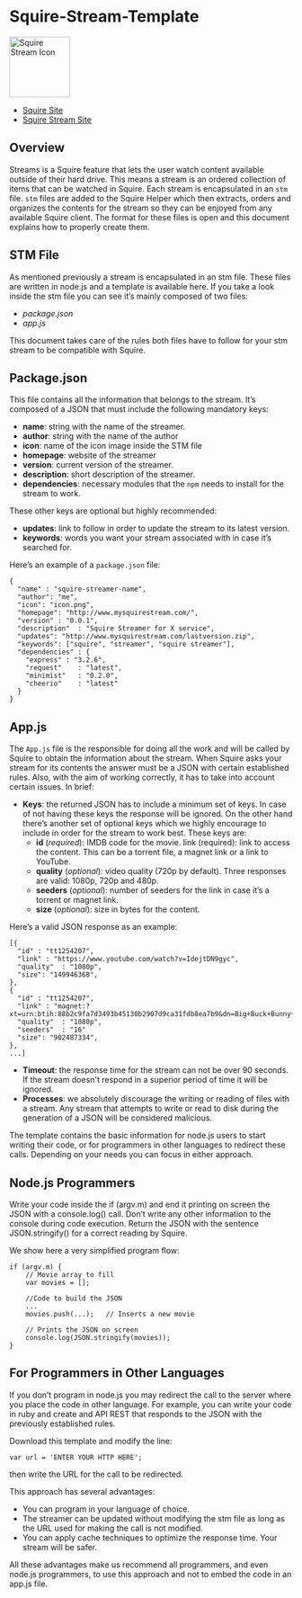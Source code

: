 # Squire-Stream-Template

<img src="https://s3.amazonaws.com/Squire_Contents/sites+resources/github+streamers/stream_icon.png" width="108" height="108" alt="Squire Stream Icon"/>

- [Squire Site](http://www.squireapp.com)
- [Squire Stream Site](http://squireapp.com/streams/)

## Overview
Streams is a Squire feature that lets the user watch content available outside of their hard drive. This means a stream is an ordered collection of items that can be watched in Squire. Each stream is encapsulated in an ```stm``` file. ```stm``` files are added to the Squire Helper which then extracts, orders and organizes the contents for the stream so they can be enjoyed from any available Squire client. The format for these files is open and this document explains how to properly create them.

## STM File
As mentioned previously a stream is encapsulated in an stm file. These files are written in node.js and a template is available here.
If you take a look inside the stm file you can see it’s mainly composed of two files:

- _package.json_
- _app.js_

This document takes care of the rules both files have to follow for your stm stream to be compatible with Squire.

## Package.json
This file contains all the information that belongs to the stream. It’s composed of a JSON that must  include the following mandatory keys:

- **name**: string with the name of the streamer.
- **author**: string with the name of the author
- **icon**: name of the icon image inside the STM file
- **homepage**: website of the streamer
- **version**: current version of the streamer.
- **description**: short description of the streamer.
- **dependencies**: necessary modules that the ```npm``` needs to install for the stream to work.

These other keys are optional but highly recommended:

- **updates**: link to follow in order to update the stream to its latest version.
- **keywords**: words you want your stream associated with in case it’s searched for.

Here’s an example of a ```package.json``` file:

```
{
  "name" : "squire-streamer-name",
  "author": "me",
  "icon": "icon.png",
  "homepage": "http://www.mysquirestream.com/",
  "version" : "0.0.1",
  "description"  : "Squire Streamer for X service",
  "updates": "http://www.mysquirestream.com/lastversion.zip",
  "keywords": ["squire", "streamer", "squire streamer"],
  "dependencies" : {
    "express" : "3.2.6",
    "request"    : "latest",
    "minimist"	 : "0.2.0",
    "cheerio"    : "latest"
  }
}
```

## App.js
The ```App.js``` file is the responsible for doing all the work and will be called by Squire to obtain the information about the stream.
When Squire asks your stream for its contents the answer must be a JSON with certain established rules. Also, with the aim of working correctly, it has to take into account certain issues. In brief:

- **Keys**: the returned JSON has to include a minimum set of keys. In case of not having these keys the response will be ignored. On the other hand there’s another set of optional keys which we highly encourage to include in order for the stream to work best. These keys are:
   - **id** (_required_): IMDB code for the movie.
link (required): link to access the content. This can be a torrent file, a magnet link or a link to YouTube.
   - **quality** (_optional_): video quality (720p by default). Three responses are valid: 1080p, 720p and 480p.
   - **seeders** (_optional_): number of seeders for the link in case it’s a torrent or magnet link.
   - **size** (_optional_): size in bytes for the content.

Here’s a valid JSON response as an example:

```
[{
  "id" : "tt1254207",
  "link" : "https://www.youtube.com/watch?v=IdejtDN9gyc",
  "quality"  : "1080p",
  "size": "149946368",
},
{
  "id" : "tt1254207",
  "link" : "magnet:?xt=urn:btih:88b2c9fa7d3493b45130b2907d9ca31fdb8ea7b9&dn=Big+Buck+Bunny+1080p&tr=udp%3A%2F%2Ftracker.openbittorrent.com%3A80&tr=udp%3A%2F%2Ftracker.publicbt.com%3A80&tr=udp%3A%2F%2Ftracker.istole.it%3A6969&tr=udp%3A%2F%2Fopen.demonii.com%3A1337",
  "quality"  : "1080p",
  "seeders"  : "16"
  "size": "902487334",
},
...]
```

- **Timeout**: the response time for the stream can not be over 90 seconds. If the stream doesn't respond in a superior period of time it will be ignored.
- **Processes**: we absolutely discourage the writing or reading of files with a stream. Any stream that attempts to write or read to disk during the generation of a JSON will be considered malicious.

The template contains the basic information for node.js users to start writing their code, or for programmers in other languages to redirect these calls. Depending on your needs you can focus in either   approach.

## Node.js Programmers
Write your code inside the if (argv.m) and end it printing on screen the JSON with a console.log() call. Don’t write any other information to the console during code execution. Return the JSON with the sentence JSON.stringify() for a correct reading by Squire.

We show here a very simplified program flow:

```
if (argv.m) {
	// Movie array to fill
	var movies = [];
	
	//Code to build the JSON
	...
	movies.push(...);	// Inserts a new movie

	// Prints the JSON on screen
	console.log(JSON.stringify(movies));
}
```

## For Programmers in Other Languages
If you don’t program in node.js you may redirect the call to the server where you place the code in other language. For example, you can write your code in ruby and create and API REST that responds to the JSON with the previously established rules.

Download this template and modify the line:
```
var url = 'ENTER YOUR HTTP HERE';
```
then write the URL for the call to be redirected.

This approach has several advantages:

- You can program in your language of choice.
- The streamer can be updated without modifying the stm file as long as the URL used for making the call is not modified.
- You can apply cache techniques to optimize the response time.
Your stream will be safer.

All these advantages make us recommend all programmers, and even node.js programmers, to use this approach and not to embed the code in an app.js file. 
